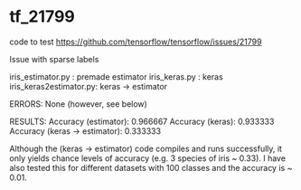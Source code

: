 # tf_21799
code to test https://github.com/tensorflow/tensorflow/issues/21799

Issue with sparse labels

iris_estimator.py : premade estimator
iris_keras.py : keras
iris_keras2estimator.py: keras -> estimator

ERRORS: None (however, see below)

RESULTS:
Accuracy (estimator): 0.966667
Accuracy (keras): 0.933333
Accuracy (keras -> estimator): 0.333333

Although the (keras -> estimator) code compiles and runs successfully, it only yields chance levels of accuracy (e.g. 3 species of iris ~ 0.33). I have also tested this for different datasets with 100 classes and the accuracy is ~ 0.01. 